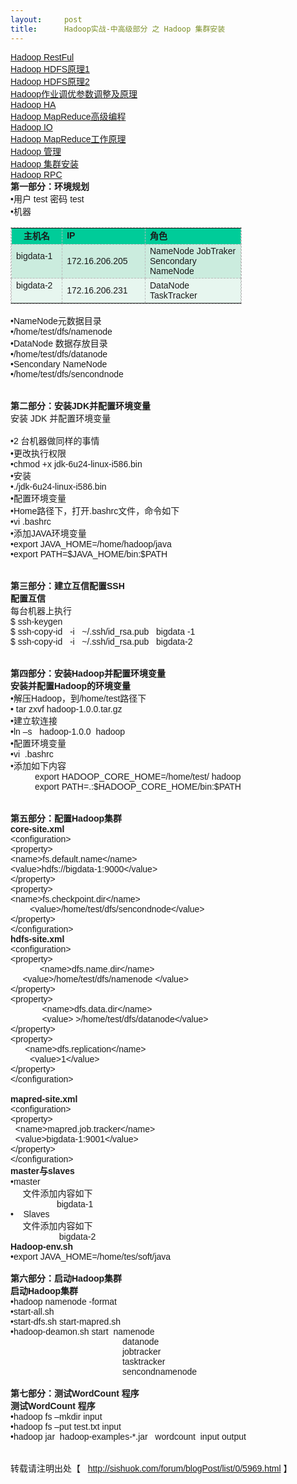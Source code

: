 ```yaml
---
layout:     post
title:      Hadoop实战-中高级部分 之 Hadoop 集群安装
---
```

<div id="article_content" class="article_content clearfix csdn-tracking-statistics" data-pid="blog" data-mod="popu_307" data-dsm="post">
								            <link rel="stylesheet" href="https://csdnimg.cn/release/phoenix/template/css/ck_htmledit_views-f76675cdea.css">
						<div class="htmledit_views" id="content_views">
                
<div style="font-family:Verdana, Arial, Helvetica, sans-serif;font-size:14px;">
<div><a href="http://sishuok.com/forum/blogPost/list/5833.html" rel="nofollow">Hadoop RestFul</a></div>
<div><a href="http://sishuok.com/forum/blogPost/list/5936.html" rel="nofollow">Hadoop HDFS原理1</a></div>
<div><a href="http://sishuok.com/forum/blogPost/list/5937.html" rel="nofollow">Hadoop HDFS原理2</a></div>
<div><a href="http://sishuok.com/forum/blogPost/list/5938.html" rel="nofollow">Hadoop作业调优参数调整及原理</a></div>
<div><a href="http://sishuok.com/forum/blogPost/list/5939.html" rel="nofollow">Hadoop HA</a></div>
<div><a href="http://sishuok.com/forum/blogPost/list/5961.html" rel="nofollow">Hadoop MapReduce高级编程</a></div>
<div><a href="http://sishuok.com/forum/blogPost/list/5963.html" rel="nofollow">Hadoop IO</a></div>
<div><a href="http://sishuok.com/forum/blogPost/list/5965.html" rel="nofollow">Hadoop MapReduce工作原理</a></div>
<div><a href="http://sishuok.com/forum/blogPost/list/5966.html" rel="nofollow">Hadoop 管理</a></div>
<div><a href="http://sishuok.com/forum/blogPost/list/5969.html" rel="nofollow">Hadoop 集群安装</a></div>
<div><a href="http://sishuok.com/forum/blogPost/list/5968.html" rel="nofollow">Hadoop RPC</a></div>
</div>
<div style="font-family:Verdana, Arial, Helvetica, sans-serif;font-size:14px;"><span class="bold" style="font-weight:bold;">第一部分：环境规划</span></div>
<div style="font-family:Verdana, Arial, Helvetica, sans-serif;font-size:14px;">
<div class="O">
<div>•用户 test 密码 test</div>
<div>•机器</div>
<div>
<table dir="ltr" cellspacing="0" cellpadding="0" class="mceItemTable" style="border:1px dashed rgb(187,187,187);width:370px;"><tbody><tr><td bgcolor="#00CC99" width="74" height="23" style="font-family:Verdana, Arial, Helvetica, sans-serif;font-size:14px;border:1px dashed rgb(187,187,187);">
<strong>   主机名</strong></td>
<td bgcolor="#00CC99" width="128" height="23" style="font-family:Verdana, Arial, Helvetica, sans-serif;font-size:14px;border:1px dashed rgb(187,187,187);">
<strong>IP</strong></td>
<td bgcolor="#00CC99" width="169" height="23" style="font-family:Verdana, Arial, Helvetica, sans-serif;font-size:14px;border:1px dashed rgb(187,187,187);">
<strong>角色</strong></td>
</tr><tr><td bgcolor="#CBECDE" width="74" height="40" style="font-family:Verdana, Arial, Helvetica, sans-serif;font-size:14px;border:1px dashed rgb(187,187,187);">
<div>bigdata-1</div>
<div> </div>
</td>
<td bgcolor="#CBECDE" width="128" height="40" style="font-family:Verdana, Arial, Helvetica, sans-serif;font-size:14px;border:1px dashed rgb(187,187,187);">
172.16.206.205</td>
<td bgcolor="#CBECDE" width="169" height="40" style="font-family:Verdana, Arial, Helvetica, sans-serif;font-size:14px;border:1px dashed rgb(187,187,187);">
<div>NameNode JobTraker</div>
<div>Sencondary NameNode</div>
</td>
</tr><tr><td bgcolor="#E7F6EF" width="74" height="40" style="font-family:Verdana, Arial, Helvetica, sans-serif;font-size:14px;border:1px dashed rgb(187,187,187);">
<div>bigdata-2</div>
<div> </div>
</td>
<td bgcolor="#E7F6EF" width="128" height="40" style="font-family:Verdana, Arial, Helvetica, sans-serif;font-size:14px;border:1px dashed rgb(187,187,187);">
172.16.206.231</td>
<td bgcolor="#E7F6EF" width="169" height="40" style="font-family:Verdana, Arial, Helvetica, sans-serif;font-size:14px;border:1px dashed rgb(187,187,187);">
DataNode TaskTracker</td>
</tr></tbody></table></div>
<div>
<div class="O">•NameNode元数据目录</div>
<div class="O1">•/home/test/dfs/namenode</div>
<div class="O">•DataNode 数据存放目录</div>
<div class="O1">•/home/test/dfs/datanode</div>
<div class="O">•Sencondary NameNode</div>
<div class="O1">•/home/test/dfs/sencondnode</div>
<div class="O">            </div>
<div class="O">           </div>
<div class="O">
<div class="O">
<div><span class="bold" style="font-weight:bold;">第二部分：安装JDK并配置环境变量</span></div>
<div>
<div class="O">安装 <span lang="en-us" xml:lang="en-us">JDK</span> 并配置环境变量</div>
 
<div>
<div class="O">•2 台机器做同样的事情</div>
<div class="O">•更改执行权限</div>
<div class="O1">•chmod +x jdk-6u24-linux-i586.bin</div>
<div class="O">•安装</div>
<div class="O1">•./jdk-6u24-linux-i586.bin</div>
<div class="O">•配置环境变量</div>
<div class="O1">•Home路径下，打开.bashrc文件，命令如下</div>
<div class="O2">•vi .bashrc</div>
<div class="O1">•添加JAVA环境变量</div>
<div class="O2">•export JAVA_HOME=/home/hadoop/java</div>
<div class="O2">•export PATH=$JAVA_HOME/bin:$PATH</div>
<div class="O2"> </div>
<div class="O"> </div>
<div class="O">
<div class="O">
<div><span class="bold" style="font-weight:bold;">第三部分：建立互信配置SSH</span></div>
<div>
<div class="O"><span class="bold" style="font-weight:bold;">配置互信</span></div>
<div class="O">
<div>每台机器上执行</div>
<div><span lang="en-us" xml:lang="en-us">$ ssh-keygen</span></div>
<div><span lang="en-us" xml:lang="en-us">$ ssh-copy-id   -i   ~/.ssh/id_rsa.pub   bigdata</span> <span lang="en-us" xml:lang="en-us">-1</span></div>
<div><span lang="en-us" xml:lang="en-us">$ ssh-copy-id   -i   ~/.ssh/id_rsa.pub   bigdata-2</span></div>
<div>             </div>
<div>      </div>
</div>
<div class="O">
<div><span class="bold" style="font-weight:bold;">第四部分：安装Hadoop并配置环境变量</span></div>
<div>
<div class="O"><span class="bold" style="font-weight:bold;">安装并配置Hadoop的环境变量</span></div>
<div>
<div class="O">•解压Hadoop，到/home/test路径下</div>
<div class="O1">• tar zxvf hadoop-1.0.0.tar.gz</div>
<div class="O">•建立软连接</div>
<div class="O1">•ln –s   hadoop-1.0.0  hadoop</div>
<div class="O">•配置环境变量</div>
<div class="O1">•vi  .bashrc</div>
<div class="O1">•添加如下内容</div>
<div class="O1">          export HADOOP_CORE_HOME=/home/test/ hadoop</div>
<div class="O1">          export PATH=.:$HADOOP_CORE_HOME/bin:$PATH</div>
<div class="O2"> </div>
<div class="O"> </div>
</div>
<div><span class="bold" style="font-weight:bold;">第五部分：配置Hadoop集群</span></div>
<div class="O">
<div class="O"><span class="bold" style="font-weight:bold;"><span lang="en-us" xml:lang="en-us">core</span><span lang="en-us" xml:lang="en-us">-site.xml</span></span></div>
<div class="O">
<div>&lt;configuration&gt;</div>
<div>&lt;property&gt;</div>
<div>&lt;name&gt;fs.default.name&lt;/name&gt;</div>
<div>&lt;value&gt;hdfs://bigdata-1:9000&lt;/value&gt;</div>
<div>&lt;/property&gt;</div>
<div>&lt;property&gt;</div>
<div>&lt;name&gt;fs.checkpoint.dir&lt;/name&gt;</div>
<div>        &lt;value&gt;/home/test/dfs/sencondnode&lt;/value&gt;</div>
<div>&lt;/property&gt;</div>
<div>&lt;/configuration&gt;</div>
<div>
<div class="O"><span class="bold" lang="en-us" style="font-weight:bold;" xml:lang="en-us">hdfs-site.xml</span></div>
<div class="O">
<div>&lt;configuration&gt;</div>
<div>&lt;property&gt;</div>
<div>            &lt;name&gt;dfs.name.dir&lt;/name&gt;</div>
<div>     &lt;value&gt;/home/test/dfs/namenode &lt;/value&gt;</div>
<div>&lt;/property&gt;</div>
<div>&lt;property&gt;</div>
<div>             &lt;name&gt;dfs.data.dir&lt;/name&gt;</div>
<div>             &lt;value&gt; &gt;/home/test/dfs/datanode&lt;/value&gt;</div>
<div>&lt;/property&gt;</div>
<div>&lt;property&gt;</div>
<div>      &lt;name&gt;dfs.replication&lt;/name&gt;</div>
<div>        &lt;value&gt;1&lt;/value&gt;</div>
<div>&lt;/property&gt;</div>
<div>&lt;/configuration&gt;</div>
<div>  </div>
<div>
<div class="O"><span class="bold" lang="en-us" style="font-weight:bold;" xml:lang="en-us">mapred-site.xml</span></div>
</div>
</div>
<div class="O">
<div>&lt;configuration&gt;</div>
<div>&lt;property&gt;</div>
<div>  &lt;name&gt;mapred.job.tracker&lt;/name&gt;</div>
<div>  &lt;value&gt;bigdata-1:9001&lt;/value&gt;</div>
<div>&lt;/property&gt;</div>
<div>&lt;/configuration&gt;</div>
<div>
<div class="O"><span class="bold" lang="en-us" style="font-weight:bold;" xml:lang="en-us">master与slaves</span></div>
<div class="O">
<div>•master</div>
<div>     文件添加内容如下</div>
<div>                   bigdata-1</div>
<div>•    Slaves</div>
<div>     文件添加内容如下</div>
<div>                    bigdata-2</div>
<div>
<div class="O"><span class="bold" lang="en-us" style="font-weight:bold;" xml:lang="en-us">Hadoop-env.sh</span></div>
<div class="O">
<div>•export JAVA_HOME=/home/tes/soft/java</div>
<div> </div>
<div>
<div class="O">
<div><span class="bold" style="font-weight:bold;">第六部分：启动Hadoop集群</span></div>
<div>
<div class="O"><span class="bold" style="font-weight:bold;">启动<span lang="en-us" xml:lang="en-us">Hadoop</span>集群</span></div>
<div class="O">
<div>•hadoop namenode -format</div>
<div>•start-all.sh</div>
<div>•start-dfs.sh start-mapred.sh</div>
<div>•hadoop-deamon.sh start  namenode</div>
<div>                                              datanode</div>
<div>                                              jobtracker</div>
<div>                                              tasktracker</div>
<div>                                              sencondnamenode</div>
<div>
<div class="O">
<div>  </div>
<div><span class="bold" style="font-weight:bold;">第七部分：测试WordCount 程序</span> </div>
<div>
<div class="O"><span class="bold" style="font-weight:bold;">测试WordCount 程序</span></div>
</div>
<div>
<div class="O">
<div>•hadoop fs –mkdir input</div>
<div>•hadoop fs –put test.txt input</div>
<div>•hadoop jar  hadoop-examples-*.jar   wordcount  input output</div>
<div> </div>
<div><br>
转载请注明出处【   <a href="http://sishuok.com/forum/blogPost/list/0/5969.html" rel="nofollow">http://sishuok.com/forum/blogPost/list/0/5969.html</a> 】</div>
</div>
</div>
</div>
</div>
</div>
</div>
</div>
</div>
</div>
</div>
</div>
</div>
</div>
</div>
</div>
</div>
</div>
</div>
</div>
</div>
</div>
</div>
</div>
</div>
</div>
</div>
</div>
</div>
            </div>
                </div>